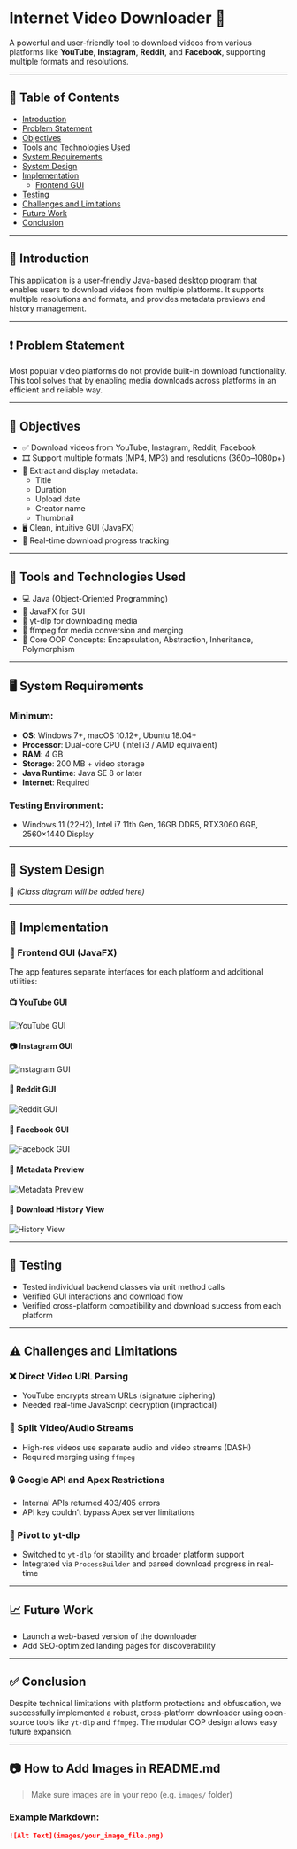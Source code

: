 # Internet Video Downloader 🎥

A powerful and user-friendly tool to download videos from various platforms like **YouTube**, **Instagram**, **Reddit**, and **Facebook**, supporting multiple formats and resolutions.

---

## 📌 Table of Contents

- [Introduction](#introduction)
- [Problem Statement](#problem-statement)
- [Objectives](#objectives)
- [Tools and Technologies Used](#tools-and-technologies-used)
- [System Requirements](#system-requirements)
- [System Design](#system-design)
- [Implementation](#implementation)
  - [Frontend GUI](#frontend-gui)
- [Testing](#testing)
- [Challenges and Limitations](#challenges-and-limitations)
- [Future Work](#future-work)
- [Conclusion](#conclusion)

---

## 📖 Introduction

This application is a user-friendly Java-based desktop program that enables users to download videos from multiple platforms. It supports multiple resolutions and formats, and provides metadata previews and history management.

---

## ❗ Problem Statement

Most popular video platforms do not provide built-in download functionality. This tool solves that by enabling media downloads across platforms in an efficient and reliable way.

---

## 🎯 Objectives

- ✅ Download videos from YouTube, Instagram, Reddit, Facebook
- 🎞️ Support multiple formats (MP4, MP3) and resolutions (360p–1080p+)
- 🧠 Extract and display metadata:
  - Title
  - Duration
  - Upload date
  - Creator name
  - Thumbnail
- 🖥️ Clean, intuitive GUI (JavaFX)
- 📶 Real-time download progress tracking

---

## 🧰 Tools and Technologies Used

- 💻 Java (Object-Oriented Programming)
- 🎨 JavaFX for GUI
- 🔽 yt-dlp for downloading media
- 🔄 ffmpeg for media conversion and merging
- 🧱 Core OOP Concepts: Encapsulation, Abstraction, Inheritance, Polymorphism

---

## 🖥️ System Requirements

### Minimum:

- **OS**: Windows 7+, macOS 10.12+, Ubuntu 18.04+
- **Processor**: Dual-core CPU (Intel i3 / AMD equivalent)
- **RAM**: 4 GB
- **Storage**: 200 MB + video storage
- **Java Runtime**: Java SE 8 or later
- **Internet**: Required

### Testing Environment:

- Windows 11 (22H2), Intel i7 11th Gen, 16GB DDR5, RTX3060 6GB, 2560×1440 Display

---

## 🧩 System Design

📌 *(Class diagram will be added here)*

---

## 🚧 Implementation

### 🎨 Frontend GUI (JavaFX)

The app features separate interfaces for each platform and additional utilities:

#### 📺 YouTube GUI
![YouTube GUI](images/youtube_gui.png)

#### 📷 Instagram GUI
![Instagram GUI](images/instagram_gui.png)

#### 🧵 Reddit GUI
![Reddit GUI](images/reddit_gui.png)

#### 📘 Facebook GUI
![Facebook GUI](images/facebook_gui.png)

#### 🧠 Metadata Preview
![Metadata Preview](images/metadata_preview.png)

#### 📜 Download History View
![History View](images/history_view.png)

---

## 🧪 Testing

- Tested individual backend classes via unit method calls
- Verified GUI interactions and download flow
- Verified cross-platform compatibility and download success from each platform

---

## ⚠️ Challenges and Limitations

### ❌ Direct Video URL Parsing
- YouTube encrypts stream URLs (signature ciphering)
- Needed real-time JavaScript decryption (impractical)

### 🎵 Split Video/Audio Streams
- High-res videos use separate audio and video streams (DASH)
- Required merging using `ffmpeg`

### 🔒 Google API and Apex Restrictions
- Internal APIs returned 403/405 errors
- API key couldn’t bypass Apex server limitations

### 🔁 Pivot to yt-dlp
- Switched to `yt-dlp` for stability and broader platform support
- Integrated via `ProcessBuilder` and parsed download progress in real-time

---

## 📈 Future Work

- Launch a web-based version of the downloader
- Add SEO-optimized landing pages for discoverability

---

## ✅ Conclusion

Despite technical limitations with platform protections and obfuscation, we successfully implemented a robust, cross-platform downloader using open-source tools like `yt-dlp` and `ffmpeg`. The modular OOP design allows easy future expansion.

---

## 📷 How to Add Images in README.md

> Make sure images are in your repo (e.g. `images/` folder)

### Example Markdown:

```markdown
![Alt Text](images/your_image_file.png)

